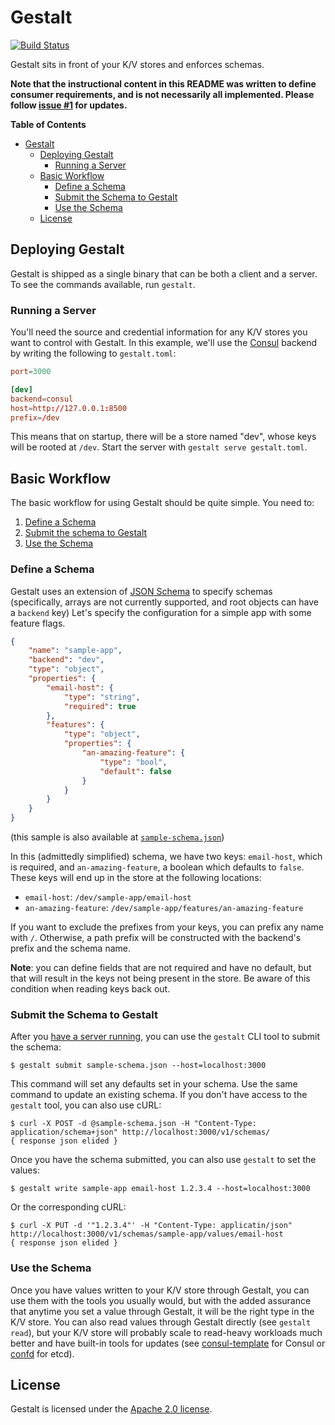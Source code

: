 # Gestalt

[![Build Status](https://travis-ci.org/asteris-llc/gestalt.svg)](https://travis-ci.org/asteris-llc/gestalt)

Gestalt sits in front of your K/V stores and enforces schemas.

**Note that the instructional content in this README was written to define
consumer requirements, and is not necessarily all implemented. Please follow
[issue #1](https://github.com/asteris-llc/gestalt/issues/2) for updates.**

<!-- markdown-toc start - Don't edit this section. Run M-x markdown-toc-generate-toc again -->
**Table of Contents**

- [Gestalt](#gestalt)
    - [Deploying Gestalt](#deploying-gestalt)
        - [Running a Server](#running-a-server)
    - [Basic Workflow](#basic-workflow)
        - [Define a Schema](#define-a-schema)
        - [Submit the Schema to Gestalt](#submit-the-schema-to-gestalt)
        - [Use the Schema](#use-the-schema)
    - [License](#license)

<!-- markdown-toc end -->

## Deploying Gestalt

Gestalt is shipped as a single binary that can be both a client and a server. To
see the commands available, run `gestalt`.

### Running a Server

You'll need the source and credential information for any K/V stores you want to
control with Gestalt. In this example, we'll use the [Consul](https://consul.io)
backend by writing the following to `gestalt.toml`:

```toml
port=3000

[dev]
backend=consul
host=http://127.0.0.1:8500
prefix=/dev
```

This means that on startup, there will be a store named "dev", whose keys will
be rooted at `/dev`. Start the server with `gestalt serve gestalt.toml`.

## Basic Workflow

The basic workflow for using Gestalt should be quite simple. You need to:

1. [Define a Schema](#define-a-schema)
2. [Submit the schema to Gestalt](#submit-the-schema-to-gestalt)
3. [Use the Schema](#use-the-schema)

### Define a Schema

Gestalt uses an extension of [JSON Schema](http://json-schema.org/) to specify
schemas (specifically, arrays are not currently supported, and root objects can
have a `backend` key) Let's specify the configuration for a simple app with some
feature flags.

```json
{
    "name": "sample-app",
    "backend": "dev",
    "type": "object",
    "properties": {
        "email-host": {
            "type": "string",
            "required": true
        },
        "features": {
            "type": "object",
            "properties": {
                "an-amazing-feature": {
                    "type": "bool",
                    "default": false
                }
            }
        }
    }
}
```

(this sample is also available at [`sample-schema.json`](sample-schema.json))

In this (admittedly simplified) schema, we have two keys: `email-host`, which is
required, and `an-amazing-feature`, a boolean which defaults to `false`. These
keys will end up in the store at the following locations:

- `email-host`: `/dev/sample-app/email-host`
- `an-amazing-feature`: `/dev/sample-app/features/an-amazing-feature`

If you want to exclude the prefixes from your keys, you can prefix any name with
`/`. Otherwise, a path prefix will be constructed with the backend's prefix and
the schema name.

**Note**: you can define fields that are not required and have no default, but
that will result in the keys not being present in the store. Be aware of this
condition when reading keys back out.

### Submit the Schema to Gestalt

After you [have a server running](#running-a-server), you can use the `gestalt`
CLI tool to submit the schema:

    $ gestalt submit sample-schema.json --host=localhost:3000

This command will set any defaults set in your schema. Use the same command to
update an existing schema. If you don't have access to the `gestalt` tool, you
can also use cURL:

    $ curl -X POST -d @sample-schema.json -H "Content-Type: application/schema+json" http://localhost:3000/v1/schemas/
    { response json elided }

Once you have the schema submitted, you can also use `gestalt` to set the values:

    $ gestalt write sample-app email-host 1.2.3.4 --host=localhost:3000

Or the corresponding cURL:

    $ curl -X PUT -d '"1.2.3.4"' -H "Content-Type: applicatin/json" http://localhost:3000/v1/schemas/sample-app/values/email-host
    { response json elided }

### Use the Schema

Once you have values written to your K/V store through Gestalt, you can use them
with the tools you usually would, but with the added assurance that anytime you
set a value through Gestalt, it will be the right type in the K/V store. You can
also read values through Gestalt directly (see `gestalt read`), but your K/V
store will probably scale to read-heavy workloads much better and have built-in
tools for updates (see
[consul-template](https://github.com/hashicorp/consul-template) for Consul or
[confd](https://github.com/kelseyhightower/confd) for etcd).

## License

Gestalt is licensed under the [Apache 2.0 license](LICENSE).
